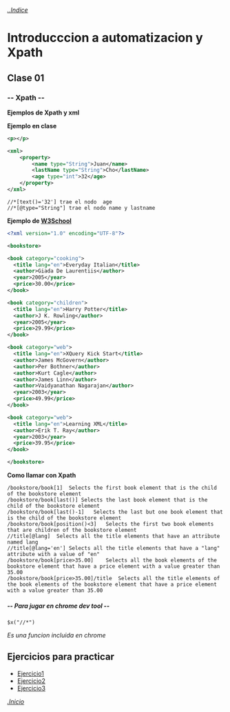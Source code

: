*[..Indice](https://github.com/rodixxi/testingAtomation_Java_H_A_2016)*

# Introducccion a automatizacion y Xpath
## Clase 01
### -- Xpath --

**Ejemplos de Xpath y xml**

**Ejemplo en clase**

```xml
<p></p>

<xml>
	<property>
		<name type="String">Juan</name>
		<lastName type="String">Cho</lastName>
		<age type="int">32</age>
	</property>
</xml>
```
```xpath
//*[text()='32'] trae el nodo  age
//*[@type="String"] trae el nodo name y lastname
```

**Ejemplo de [W3School](https://www.w3schools.com/xml/xml_xpath.asp)**

```xml
<?xml version="1.0" encoding="UTF-8"?>

<bookstore>

<book category="cooking">
  <title lang="en">Everyday Italian</title>
  <author>Giada De Laurentiis</author>
  <year>2005</year>
  <price>30.00</price>
</book>

<book category="children">
  <title lang="en">Harry Potter</title>
  <author>J K. Rowling</author>
  <year>2005</year>
  <price>29.99</price>
</book>

<book category="web">
  <title lang="en">XQuery Kick Start</title>
  <author>James McGovern</author>
  <author>Per Bothner</author>
  <author>Kurt Cagle</author>
  <author>James Linn</author>
  <author>Vaidyanathan Nagarajan</author>
  <year>2003</year>
  <price>49.99</price>
</book>

<book category="web">
  <title lang="en">Learning XML</title>
  <author>Erik T. Ray</author>
  <year>2003</year>
  <price>39.95</price>
</book>

</bookstore>
```

**Como llamar con Xpath**

```xpath
/bookstore/book[1]	Selects the first book element that is the child of the bookstore element
/bookstore/book[last()]	Selects the last book element that is the child of the bookstore element
/bookstore/book[last()-1]	Selects the last but one book element that is the child of the bookstore element
/bookstore/book[position()<3]	Selects the first two book elements that are children of the bookstore element
//title[@lang]	Selects all the title elements that have an attribute named lang
//title[@lang='en']	Selects all the title elements that have a "lang" attribute with a value of "en"
/bookstore/book[price>35.00]	Selects all the book elements of the bookstore element that have a price element with a value greater than 35.00
/bookstore/book[price>35.00]/title	Selects all the title elements of the book elements of the bookstore element that have a price element with a value greater than 35.00
```

##### -- Para jugar en chrome dev tool --

```jQuery
$x("//*") 
```
*Es una funcion incluida en chrome*

## Ejercicios para practicar

- [Ejercicio1](https://rodixxi.github.io/testingAtomation_Java_H_A_2016/clase01/xpath%20ex/1.html)
- [Ejercicio2](https://rodixxi.github.io/testingAtomation_Java_H_A_2016/clase01/xpath%20ex/2.html)
- [Ejercicio3](https://rodixxi.github.io/testingAtomation_Java_H_A_2016/clase01/xpath%20ex/3.html)

*[.Inicio](#)*
